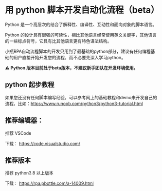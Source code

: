 # 用 python 脚本开发自动化流程（beta）

Python 是一个高层次的结合了解释性、编译性、互动性和面向对象的脚本语言。

Python 的设计具有很强的可读性，相比其他语言经常使用英文关键字，其他语言的一些标点符号，它具有比其他语言更有特色语法结构。

小瓶RPA自动流程脚本的开发只用到了最基础的python部分，建议有任何编程基础的用户直接开始开发您的流程，而不必要先深入学习python。

**⚠ Python 版本目前处于beta版本，不建议新手团队在开发环境使用。**


## python 起步教程

如果您还没有任何脚本编写经验，可以参考网上的基础教程和demo来开发自己的流程，比如：https://www.runoob.com/python3/python3-tutorial.html


## 推荐编辑器： 

推荐 VSCode 

下载： https://code.visualstudio.com/

## 推荐版本

推荐 python3.8 以上版本

下载： https://rpa.pbottle.com/a-14009.html
